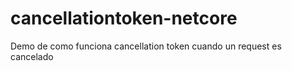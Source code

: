# cancellationtoken-netcore
Demo de como funciona cancellation token cuando un request es cancelado
